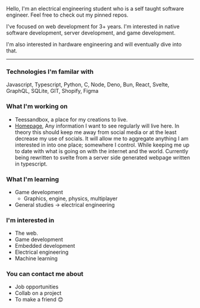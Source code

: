 Hello, I'm an electrical engineering student who is a self taught software engineer. Feel free to check out my pinned repos.

I've focused on web development for 3+ years. I'm interested in native software development, server development, and game development.

I'm also interested in hardware engineering and will eventually dive into that.

---

### Technologies I'm familar with
Javascript, Typescript, Python, C, Node, Deno, Bun, React, Svelte, GraphQL, SQLite, GIT, Shopify, Figma

### What I'm working on
- Teessandbox, a place for my creations to live.
- [Homepage](https://github.com/tristanmyers/homepage-svelte), Any information I want to see regularly will live here. In theory this should keep
me away from social media or at the least decrease my use of socials. It will allow me to aggregate
anything I am interested in into one place; somewhere I control. While keeping me up to date with
what is going on with the internet and the world.
Currently being rewritten to svelte from a server side generated webpage written in typescript.

### What I'm learning
- Game development
  - Graphics, engine, physics, multiplayer
- General studies -> electrical engineering 

### I'm interested in
- The web.
- Game development
- Embedded development
- Electrical engineering
- Machine learning

### You can contact me about
- Job opportunities
- Collab on a project
- To make a friend 😊

